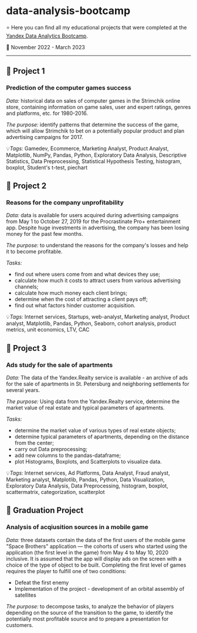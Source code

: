 # data-analysis-bootcamp

⭐ Here you can find all my educational projects that were completed at the [Yandex Data Analytics Bootcamp](https://practicum.yandex.ru/profile/data-analyst-bootcamp/).

 📅 November 2022 - March 2023

---

## 📖 Project 1
### Prediction of the computer games success

*Data:* historical data on sales of computer games in the Strimchik online store, containing information on game sales, user and expert ratings, genres and platforms, etc. for 1980-2016.

*The purpose:* identify patterns that determine the success of the game, which will allow Strimchik to bet on a potentially popular product and plan advertising campaigns for 2017.

💡*Tags:* Gamedev, Ecommerce, Marketing Analyst, Product Analyst, Matplotlib, NumPy, Pandas, Python, Exploratory Data Analysis, Descriptive Statistics, Data Preprocessing, Statistical Hypothesis Testing,  histogram, boxplot, Student's t-test, piechart


## 📖 Project 2
### Reasons for the company unprofitability

*Data:* data is available for users acquired during advertising campaigns from May 1 to October 27, 2019 for the Procrastinate Pro+ entertainment app. Despite huge investments in advertising, the company has been losing money for the past few months.

*The purpose:* to understand the reasons for the company's losses and help it to become profitable.

*Tasks:*

- find out where users come from and what devices they use;
- calculate how much it costs to attract users from various advertising channels;
- calculate how much money each client brings;
- determine when the cost of attracting a client pays off;
- find out what factors hinder customer acquisition.

💡*Tags:* Internet services, Startups, web-analyst, Marketing analyst, Product analyst, Matplotlib, Pandas, Python, Seaborn, cohort analysis, product metrics, unit economics, LTV, CAC


## 📖 Project 3
### Ads study for the sale of apartments

*Data:* The data of the Yandex.Realty service is available - an archive of ads for the sale of apartments in St. Petersburg and neighboring settlements for several years. 

*The purpose:* Using data from the Yandex.Realty service, determine the market value of real estate and typical parameters of apartments.

*Tasks:* 
- determine the market value of various types of real estate objects; 
- determine typical parameters of apartments, depending on the distance from the center;
- carry out Data preprocessing; 
- add new columns to the pandas-dataframe; 
- plot Histograms, Boxplots, and Scatterplots to visualize data.

💡*Tags:* Internet services, Ad Platforms, Data Analyst, Fraud analyst, Marketing analyst, Matplotlib, Pandas, Python, Data Visualization, Exploratory Data Analysis, Data Preprocessing, histogram, boxplot, scattermatrix, categorization, scatterplot


## 📖 Graduation Project
### Analysis of acqiusition sources in a mobile game

*Data:* three datasets contain the data of the first users of the mobile game "Space Brothers" application — the cohorts of users who started using the application (the first level in the game) from May 4 to May 10, 2020 inclusive. It is assumed that the app will display ads on the screen with a choice of the type of object to be built. Completing the first level of games requires the player to fulfill one of two conditions:
- Defeat the first enemy
- Implementation of the project - development of an orbital assembly of satellites

*The purpose:* to decompose tasks, to analyze the behavior of players depending on the source of the transition to the game, to identify the potentially most profitable source and to prepare a presentation for customers.
